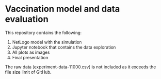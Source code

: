 # Vaccination model and data evaluation

This repository contains the following:

1. NetLogo model with the simulation
2. Jupyter notebook that contains the data exploration
3. All plots as images
4. Final presentation

The raw data (experiment-data-11000.csv) is not included as it exceeds the file size limit of GitHub.
